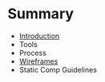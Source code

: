 # Summary

* [Introduction](README.md)
* Tools
* Process
* [Wireframes](wireframes.md)
* Static Comp Guidelines

